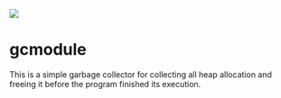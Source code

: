 <img src="https://i.pinimg.com/564x/ca/f1/5d/caf15d56c59569114bb784ef7742c5c4.jpg"></img>
# gcmodule
This is a simple garbage collector for collecting all heap allocation and freeing it before the program finished its execution.

